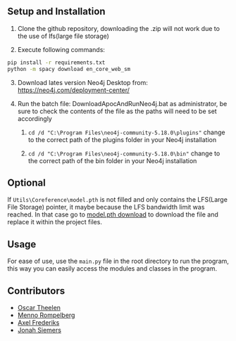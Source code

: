## Setup and Installation
1. Clone the github repository, downloading the .zip will not work due to the use of lfs(large file storage)

2. Execute following commands:

```bash
pip install -r requirements.txt
python -m spacy download en_core_web_sm
```

3. Download lates version Neo4j Desktop from: https://neo4j.com/deployment-center/

4. Run the batch file: DownloadApocAndRunNeo4j.bat as administrator, be sure to check the contents of the file as the paths will need to be set accordingly

   1. `cd /d "C:\Program Files\neo4j-community-5.18.0\plugins"` change to the correct path of the plugins folder in your Neo4j installation

   2. `cd /d "C:\Program Files\neo4j-community-5.18.0\bin"` change to the correct path of the bin folder in your Neo4j installation
  
## Optional
If `Utils\Coreference\model.pth` is not filled and only contains the LFS(Large File Storage) pointer, it maybe because the LFS bandwidth limit was reached. In that case go to [model.pth download](https://osf.io/xavdh) to download the file and replace it within the project files.

## Usage

For ease of use, use the `main.py` file in the root directory to run the program, this way you can easily access the modules and classes in the program. 

## Contributors

- [Oscar Theelen](https://github.com/Ozziehman)
- [Menno Rompelberg](https://github.com/MasterDisaster7)
- [Axel Frederiks](https://github.com/ProgrammerGhostPrK)
- [Jonah Siemers](https://github.com/Doomayy)
